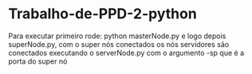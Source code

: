 # Trabalho-de-PPD-2-python
Para executar primeiro rode: python masterNode.py e logo depois superNode.py, com o super nós conectados 
os nós servidores são conectados executando o serverNode.py com o argumento -sp que é a porta do super nó